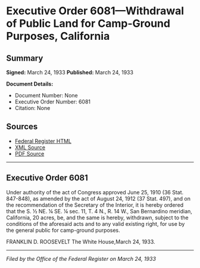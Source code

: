 # Executive Order 6081—Withdrawal of Public Land for Camp-Ground Purposes, California

## Summary

**Signed:** March 24, 1933
**Published:** March 24, 1933

**Document Details:**
- Document Number: None
- Executive Order Number: 6081
- Citation: None

## Sources
- [Federal Register HTML](https://www.presidency.ucsb.edu/documents/executive-order-6081-withdrawal-public-land-for-camp-ground-purposes-california)
- [XML Source](None)
- [PDF Source](None)

---

## Executive Order 6081

Under authority of the act of Congress approved June 25, 1910 (36 Stat. 847-848), as amended by the act of August 24, 1912 (37 Stat. 497), and on the recommendation of the Secretary of the Interior, it is hereby ordered that the S. ½ NE. ¼ SE. ¼ sec. 11, T. 4 N., R. 14 W., San Bernardino meridian, California, 20 acres, be, and the same is hereby, withdrawn, subject to the conditions of the aforesaid acts and to any valid existing right, for use by the general public for camp-ground purposes.

FRANKLIN D. ROOSEVELT
The White House,March 24, 1933.

---

*Filed by the Office of the Federal Register on March 24, 1933*
